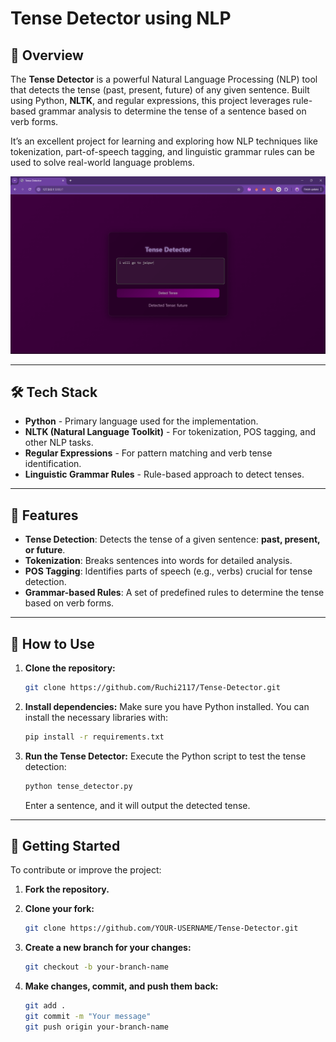 # Tense Detector using NLP

## 📜 Overview
The **Tense Detector** is a powerful Natural Language Processing (NLP) tool that detects the tense (past, present, future) of any given sentence. Built using Python, **NLTK**, and regular expressions, this project leverages rule-based grammar analysis to determine the tense of a sentence based on verb forms.

It’s an excellent project for learning and exploring how NLP techniques like tokenization, part-of-speech tagging, and linguistic grammar rules can be used to solve real-world language problems.


![screenshot](sc.png)


---

## 🛠️ Tech Stack

- **Python** - Primary language used for the implementation.
- **NLTK (Natural Language Toolkit)** - For tokenization, POS tagging, and other NLP tasks.
- **Regular Expressions** - For pattern matching and verb tense identification.
- **Linguistic Grammar Rules** - Rule-based approach to detect tenses.

---

## 🎯 Features

- **Tense Detection**: Detects the tense of a given sentence: **past, present, or future**.
- **Tokenization**: Breaks sentences into words for detailed analysis.
- **POS Tagging**: Identifies parts of speech (e.g., verbs) crucial for tense detection.
- **Grammar-based Rules**: A set of predefined rules to determine the tense based on verb forms.

---

## 🚀 How to Use

1. **Clone the repository:**

    ```bash
    git clone https://github.com/Ruchi2117/Tense-Detector.git
    ```

2. **Install dependencies:**
    Make sure you have Python installed. You can install the necessary libraries with:

    ```bash
    pip install -r requirements.txt
    ```

3. **Run the Tense Detector:**
    Execute the Python script to test the tense detection:

    ```bash
    python tense_detector.py
    ```

    Enter a sentence, and it will output the detected tense.

---

## 🌱 Getting Started

To contribute or improve the project:

1. **Fork the repository.**
2. **Clone your fork:**

    ```bash
    git clone https://github.com/YOUR-USERNAME/Tense-Detector.git
    ```

3. **Create a new branch for your changes:**

    ```bash
    git checkout -b your-branch-name
    ```

4. **Make changes, commit, and push them back:**

    ```bash
    git add .
    git commit -m "Your message"
    git push origin your-branch-name
    ```
